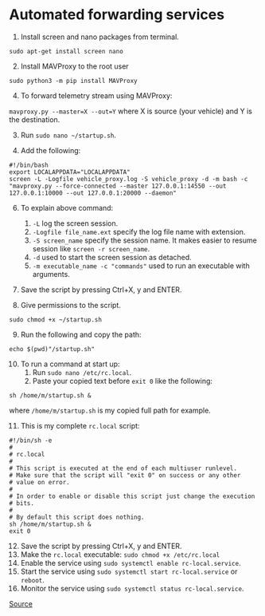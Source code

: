 # Automated forwarding services

1. Install screen and nano packages from terminal.

`sudo apt-get install screen nano`

2. Install MAVProxy to the root user

`sudo python3 -m pip install MAVProxy`

4. To forward telemetry stream using MAVProxy:

`mavproxy.py --master=X --out=Y` where X is source (your vehicle) and Y is the destination.

3. Run `sudo nano ~/startup.sh`.

4. Add the following:

```
#!/bin/bash
export LOCALAPPDATA="LOCALAPPDATA"
screen -L -Logfile vehicle_proxy.log -S vehicle_proxy -d -m bash -c "mavproxy.py --force-connected --master 127.0.0.1:14550 --out 127.0.0.1:10000 --out 127.0.0.1:20000 --daemon"
```
6. To explain above command:
   1. `-L` log the screen session.
   2. `-Logfile file_name.ext` specify the log file name with extension.
   3. `-S screen_name` specify the session name. It makes easier to resume session like `screen -r screen_name`.
   4. `-d` used to start the screen session as detached.
   5. `-m executable_name -c "commands"` used to run an executable with arguments.

7. Save the script by pressing Ctrl+X, y and ENTER.

8. Give permissions to the script.

`sudo chmod +x ~/startup.sh`

9. Run the following and copy the path:

`echo $(pwd)"/startup.sh"`

10. To run a command at start up:
    1. Run `sudo nano /etc/rc.local`.
    2. Paste your copied text before `exit 0` like the following:

`sh /home/m/startup.sh &`

where `/home/m/startup.sh` is my copied full path for example.

11. This is my complete `rc.local` script:
```
#!/bin/sh -e
#
# rc.local
#
# This script is executed at the end of each multiuser runlevel.
# Make sure that the script will "exit 0" on success or any other
# value on error.
#
# In order to enable or disable this script just change the execution
# bits.
#
# By default this script does nothing.
sh /home/m/startup.sh &
exit 0
```
12. Save the script by pressing Ctrl+X, y and ENTER.
13. Make the `rc.local` executable:
`sudo chmod +x /etc/rc.local`
14. Enable the service using `sudo systemctl enable rc-local.service`.
15. Start the service using `sudo systemctl start rc-local.service` or `reboot`.
16. Monitor the service using `sudo systemctl status rc-local.service`.

[Source](https://ardupilot.org/mavproxy/docs/getting_started/forwarding.html)